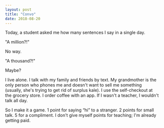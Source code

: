 ```yaml
---
layout: post
title: "Convo"
date: 2018-08-20
---
```


Today, a student asked me how many sentences I say in a single day.

"A million?!"

No way.

"A thousand?!" 

Maybe?
       
I live alone. I talk with my family and friends by text. My grandmother is the only person who phones me and doesn't want to sell me something (usually, she's trying to get rid of surplus kale). I
use the self-checkout at the grocery store. I order coffee with an app. If I wasn't a teacher, I wouldn't talk all day. 

So I make it a game. 1 point for saying “hi” to a stranger. 2 points for small talk. 5 for a compliment. I don't give myself points for teaching; I'm already getting paid.
